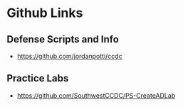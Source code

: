 # Github Links

## Defense Scripts and Info
* https://github.com/jordanpotti/ccdc


## Practice Labs
* https://github.com/SouthwestCCDC/PS-CreateADLab
